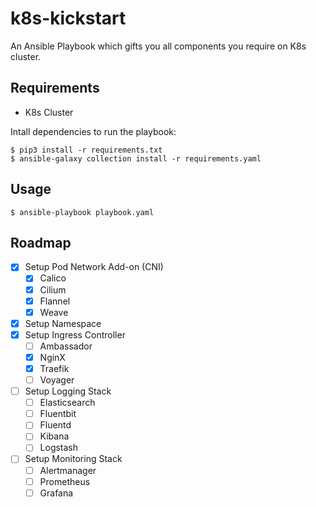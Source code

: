 # k8s-kickstart
An Ansible Playbook which gifts you all components you require on K8s cluster.

## Requirements

- K8s Cluster

Intall dependencies to run the playbook:

```shell
$ pip3 install -r requirements.txt
$ ansible-galaxy collection install -r requirements.yaml
```

## Usage

```shell
$ ansible-playbook playbook.yaml
```

## Roadmap

- [x] Setup Pod Network Add-on (CNI)
    - [x] Calico
    - [x] Cilium
    - [x] Flannel
    - [x] Weave
- [x] Setup Namespace
- [x] Setup Ingress Controller
    - [ ] Ambassador
    - [x] NginX
    - [x] Traefik
    - [ ] Voyager
- [ ] Setup Logging Stack
    - [ ] Elasticsearch
    - [ ] Fluentbit
    - [ ] Fluentd
    - [ ] Kibana
    - [ ] Logstash
- [ ] Setup Monitoring Stack
    - [ ] Alertmanager
    - [ ] Prometheus
    - [ ] Grafana